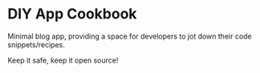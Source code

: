 # DIY App Cookbook

Minimal blog app, providing a space for developers to jot down their code snippets/recipes.

Keep it safe, keep it open source!
